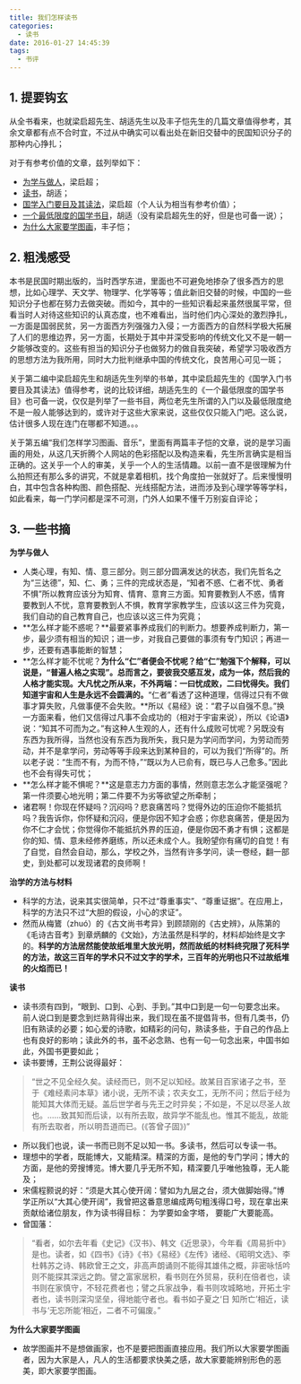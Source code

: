 ```yaml
---
title: 我们怎样读书
categories:
  - 读书
date: 2016-01-27 14:45:39
tags:
  - 书评
---
```


1\. 提要钩玄
--------

从全书看来，也就梁启超先生、胡适先生以及丰子恺先生的几篇文章值得参考，其余文章都有点不合时宜，不过从中确实可以看出处在新旧交替中的民国知识分子的那种内心挣扎；

<!-- more -->

对于有参考价值的文章，兹列举如下：

- [为学与做人](http://www.douban.com/group/topic/18968475/)，梁启超；
- [读书](http://bemyceo.com/201601/7165.html)，胡适；
- [国学入门要目及其读法](http://baike.baidu.com/subview/3961651/3961651.htm)，梁启超（个人认为相当有参考价值）；
- [一个最低限度的国学书目](http://www.guoxue.com/?p=1224)，胡适（没有梁启超先生的好，但是也可备一说）；
- [为什么大家要学图画](http://art.china.cn/tslz/2009-10/23/content_3203095.htm)，丰子恺；

2\. 粗浅感受
--------

本书是民国时期出版的，当时西学东进，里面也不可避免地掺杂了很多西方的思想，比如心理学、天文学、物理学、化学等等；值此新旧交替的时候，中国的一些知识分子也都在努力去做突破。而如今，其中的一些知识看起来虽然很属平常，但看当时人对待这些知识的认真态度，也不难看出，当时他们内心深处的激烈挣扎，一方面是国弱民贫，另一方面西方列强强力入侵；一方面西方的自然科学极大拓展了人们的思维边界，另一方面，长期处于其中并深受影响的传统文化又不是一朝一夕能够改变的。这些有担当的知识分子也做努力的做自我突破，希望学习吸收西方的思想方法为我所用，同时大力批判继承中国的传统文化，良苦用心可见一斑；

关于第二编中梁启超先生和胡适先生列举的书单，其中梁启超先生的《国学入门书要目及其读法》值得参考，说的比较详细，胡适先生的《一个最低限度的国学书目》也可备一说，仅仅是列举了一些书目，两位老先生所谓的入门以及最低限度绝不是一般人能够达到的，或许对于这些大家来说，这些仅仅只能入门吧。这么说，估计很多人现在连门在哪都不知道。。。

关于第五编“我们怎样学习图画、音乐”，里面有两篇丰子恺的文章，说的是学习画画的用处，从这几天折腾个人网站的色彩搭配以及构造来看，先生所言确实是相当正确的。这关乎一个人的审美，关乎一个人的生活情趣。以前一直不是很理解为什么拍照还有那么多的讲究，不就是拿着相机，找个角度拍一张就好了。后来慢慢明白，其中包含各种构图、颜色搭配、光线搭配方法，进而涉及到心理学等等学科，如此看来，每一门学问都是深不可测，门外人如果不懂千万别妄自评论；

3\. 一些书摘
--------

**为学与做人**

*   人类心理，有知、情、意三部分。则三部分圆满发达的状态，我们先哲名之为“三达德”，知、仁、勇；三件的完成状态是，“知者不惑、仁者不忧、勇者不惧”所以教育应该分为知育、情育、意育三方面。知育要教到人不惑，情育要教到人不忧，意育要教到人不惧，教育学家教学生，应该以这三件为究竟，我们自动的自己教育自己，也应该以这三件为究竟；
*   **怎么样才能不惑呢？**最要紧事养成我们的判断力。想要养成判断力，第一步，最少须有相当的知识；进一步，对我自己要做的事须有专门知识；再进一步，还要有遇事能断的智慧；
*   **怎么样才能不忧呢？**为什么“仁”者便会不忧呢？给“仁”勉强下个解释，可以说是，“普遍人格之实现”。总而言之，要彼我交感互发，成为一体，然后我的人格才能实现。大凡忧之所从来，不外两端：一曰忧成败，二曰忧得失。我们知道宇宙和人生是永远不会圆满的。**“仁者”看透了这种道理，信得过只有不做事才算失败，凡做事便不会失败。**所以《易经》说：“君子以自强不息。”换一方面来看，他们又信得过凡事不会成功的（相对于宇宙来说），所以《论语》说：“知其不可而为之。”有这种人生观的人，还有什么成败可忧呢？另既没有东西为我所得，当然也没有东西为我所失，我只是为学问而学问，为劳动而劳动，并不是拿学问，劳动等等手段来达到某种目的，可以为我们“所得”的。所以老子说：“生而不有，为而不恃，”“既以为人已俞有，既已与人己愈多。”因此也不会有得失可忧；
*   **怎么样才能不惧呢？**这是意志力方面的事情，然则意志怎么才能坚强呢？第一件须要心地光明；第二件要不为劣等欲望之所牵制；
*   诸君啊！你现在怀疑吗？沉闷吗？悲哀痛苦吗？觉得外边的压迫你不能抵抗吗？我告诉你，你怀疑和沉闷，便是你因不知才会惑；你悲哀痛苦，便是因为你不仁才会忧；你觉得你不能抵抗外界的压迫，便是你因不勇才有惧；这都是你的知、情、意未经修养磨练，所以还未成个人。我盼望你有痛切的自觉！有了自觉，自然会自动，那么，学校之外，当然有许多学问，读一卷经，翻一部史，到处都可以发现诸君的良师啊！

**治学的方法与材料**

*   科学的方法，说来其实很简单，只不过“尊重事实”、“尊重证据”。在应用上，科学的方法只不过“大胆的假设，小心的求证”。
*   然而从梅鷟（zhuó）的《古文尚书考异》到顾颉刚的《古史辨》，从陈第的《毛诗古音考》到章炳麟的《文始》，方法虽然是科学的，材料却始终是文字的。**科学的方法居然能使故纸堆里大放光明，然而故纸的材料终究限了死科学的方法，故这三百年的学术只不过文字的学术，三百年的光明也只不过故纸堆的火焰而已！**

**读书**

*   读书须有四到，“眼到、口到、心到、手到。”其中口到是一句一句要念出来。前人说口到是要念到烂熟背得出来，我们现在虽不提倡背书，但有几类书，仍旧有熟读的必要；如心爱的诗歌，如精彩的问句，熟读多些，于自己的作品上也有良好的影响；读此外的书，虽不必念熟、也有一句一句念出来，中国书如此，外国书更要如此；
*   读书要博，王荆公说得最好：

> “世之不见全经久矣。读经而已，则不足以知经。故某目百家诸子之书，至于《难经素问本草》诸小说，无所不读；农夫女工，无所不问；然后于经为能知其大体而无疑。盖后世学者与先王之时异矣；不如是，不足以尽圣人故也。……致其知而后读，以有所去取，故异学不能乱也。惟其不能乱，故能有所去取者，所以明吾道而已。(《答曾子固》)”

*   所以我们也说，读一书而已则不足以知一书。多读书，然后可以专读一书。
*   理想中的学者，既能博大，又能精深。精深的方面，是他的专门学问；博大的方面，是他的旁搜博览。博大要几乎无所不知，精深要几乎唯他独尊，无人能及；
*   宋儒程颢说的好：“须是大其心使开阔：譬如为九层之台，须大做脚始得。”博学正所以“大其心使开阔”，我曾把这番意思编成两句粗浅得口号，现在拿出来贡献给诸位朋友，作为读书得目标： 为学要如金字塔， 要能广大要能高。
*   曾国藩：

> “看者，如尔去年看《史记》《汉书》、韩文《近思录》，今年看《周易折中》是也。读者，如《四书》《诗》《书》《易经》《左传》诸经、《昭明文选》、李杜韩苏之诗、韩欧曾王之文，非高声朗诵则不能得其雄伟之概，非密咏恬吟则不能探其深远之韵。譬之富家居积，看书则在外贸易，获利在倍者也，读书则在家慎守，不轻花费者也；譬之兵家战争，看书则攻城略地，开拓土宇者也，读书则深沟坚垒，得地能守者也。看书如子夏之‘日 知所亡’相近，读书与‘无忘所能’相近，二者不可偏废。”

**为什么大家要学图画**

*   故学图画并不是想做画家，也不是要把图画直接应用。我们所以大家要学图画者，因为大家是人，凡人的生活都要求快美之感，故大家要能辨别形色的恶美，即大家要学图画。
